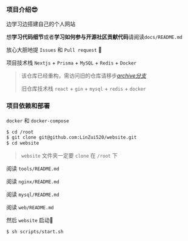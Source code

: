 ### 项目介绍😎

边学习边搭建自己的个人网站

想**学习代码细节**或者**学习如何参与开源社区贡献代码**请阅读`docs/README.md`

放心大胆地提 `Issues` 和 `Pull request` 🥳



项目技术栈 `Nextjs` + `Prisma` + `MySQL` + `Redis` + `Docker`

> 该仓库已经重构，需访问旧的仓库请移步[*archive分支*](https://github.com/LinZui520/website/tree/archive)
>
> 旧仓库技术栈 `react` + `gin` + `mysql` + `redis` + `docker`



### 项目依赖和部署

`docker` 和 `docker-compose`

```sh
$ cd /root
$ git clone git@github.com:LinZui520/website.git
$ cd website
```

> `website` 文件夹一定要 `clone` 在 `/root` 下

阅读 `tools/README.md`

阅读 `nginx/README.md`

阅读 `mysql/README.md`

阅读 `web/README.md`

然后 `website` 启动🫡

```sh
$ sh scripts/start.sh
```
